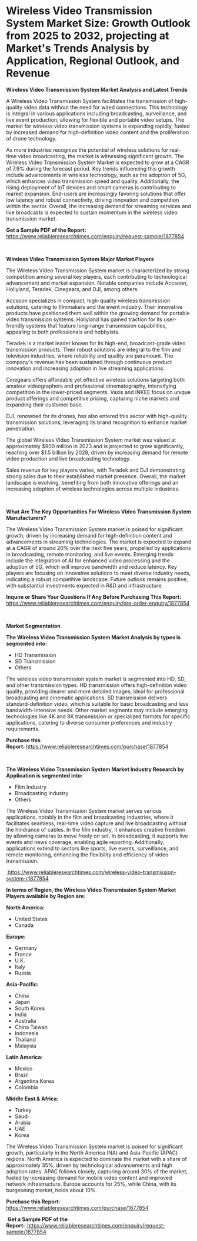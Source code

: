 <p><h1>Wireless Video Transmission System Market Size: Growth Outlook from 2025 to 2032, projecting at Market's Trends Analysis by Application, Regional Outlook, and Revenue</h1></p><p><strong>Wireless Video Transmission System Market Analysis and Latest Trends</strong></p>
<p><p>A Wireless Video Transmission System facilitates the transmission of high-quality video data without the need for wired connections. This technology is integral in various applications including broadcasting, surveillance, and live event production, allowing for flexible and portable video setups. The market for wireless video transmission systems is expanding rapidly, fueled by increased demand for high-definition video content and the proliferation of drone technology.</p><p>As more industries recognize the potential of wireless solutions for real-time video broadcasting, the market is witnessing significant growth. The Wireless Video Transmission System Market is expected to grow at a CAGR of 7.9% during the forecast period. Key trends influencing this growth include advancements in wireless technology, such as the adoption of 5G, which enhances video transmission speed and quality. Additionally, the rising deployment of IoT devices and smart cameras is contributing to market expansion. End-users are increasingly favoring solutions that offer low latency and robust connectivity, driving innovation and competition within the sector. Overall, the increasing demand for streaming services and live broadcasts is expected to sustain momentum in the wireless video transmission market.</p></p>
<p><strong>Get a Sample PDF of the Report:&nbsp;</strong> <a href="https://www.reliableresearchtimes.com/enquiry/request-sample/1877854?utm_campaign=3081&utm_medium=2&utm_source=Github&utm_content=ia&utm_term=15042025&utm_id=wireless-video-transmission-system">https://www.reliableresearchtimes.com/enquiry/request-sample/1877854</a></p>
<p>&nbsp;</p>
<p><strong>Wireless Video Transmission System Major Market Players</strong></p>
<p><p>The Wireless Video Transmission System market is characterized by strong competition among several key players, each contributing to technological advancement and market expansion. Notable companies include Accsoon, Hollyland, Teradek, Cinegears, and DJI, among others.</p><p>Accsoon specializes in compact, high-quality wireless transmission solutions, catering to filmmakers and the event industry. Their innovative products have positioned them well within the growing demand for portable video transmission systems. Hollyland has gained traction for its user-friendly systems that feature long-range transmission capabilities, appealing to both professionals and hobbyists.</p><p>Teradek is a market leader known for its high-end, broadcast-grade video transmission products. Their robust solutions are integral to the film and television industries, where reliability and quality are paramount. The company's revenue has been sustained through continuous product innovation and increasing adoption in live streaming applications.</p><p>Cinegears offers affordable yet effective wireless solutions targeting both amateur videographers and professional cinematography, intensifying competition in the lower-priced segments. Vaxis and INKEE focus on unique product offerings and competitive pricing, capturing niche markets and expanding their customer base.</p><p>DJI, renowned for its drones, has also entered this sector with high-quality transmission solutions, leveraging its brand recognition to enhance market penetration.</p><p>The global Wireless Video Transmission System market was valued at approximately $900 million in 2023 and is projected to grow significantly, reaching over $1.5 billion by 2028, driven by increasing demand for remote video production and live broadcasting technology.</p><p>Sales revenue for key players varies, with Teradek and DJI demonstrating strong sales due to their established market presence. Overall, the market landscape is evolving, benefiting from both innovative offerings and an increasing adoption of wireless technologies across multiple industries.</p></p>
<p>&nbsp;</p>
<p><strong>What Are The Key Opportunities For Wireless Video Transmission System Manufacturers?</strong></p>
<p><p>The Wireless Video Transmission System market is poised for significant growth, driven by increasing demand for high-definition content and advancements in streaming technologies. The market is expected to expand at a CAGR of around 20% over the next five years, propelled by applications in broadcasting, remote monitoring, and live events. Emerging trends include the integration of AI for enhanced video processing and the adoption of 5G, which will improve bandwidth and reduce latency. Key players are focusing on innovative solutions to meet diverse industry needs, indicating a robust competitive landscape. Future outlook remains positive, with substantial investments expected in R&D and infrastructure.</p></p>
<p><strong>Inquire or Share Your Questions If Any Before Purchasing This Report:</strong> <a href="https://www.reliableresearchtimes.com/enquiry/pre-order-enquiry/1877854?utm_campaign=3081&utm_medium=2&utm_source=Github&utm_content=ia&utm_term=15042025&utm_id=wireless-video-transmission-system">https://www.reliableresearchtimes.com/enquiry/pre-order-enquiry/1877854</a></p>
<p>&nbsp;</p>
<p><strong>Market Segmentation</strong></p>
<p><strong>The Wireless Video Transmission System Market Analysis by types is segmented into:</strong></p>
<p><ul><li>HD Transmission</li><li>SD Transmission</li><li>Others</li></ul></p>
<p><p>The wireless video transmission system market is segmented into HD, SD, and other transmission types. HD transmission offers high-definition video quality, providing clearer and more detailed images, ideal for professional broadcasting and cinematic applications. SD transmission delivers standard-definition video, which is suitable for basic broadcasting and less bandwidth-intensive needs. Other market segments may include emerging technologies like 4K and 8K transmission or specialized formats for specific applications, catering to diverse consumer preferences and industry requirements.</p></p>
<p><strong>Purchase this Report:&nbsp;</strong><a href="https://www.reliableresearchtimes.com/purchase/1877854?utm_campaign=3081&utm_medium=2&utm_source=Github&utm_content=ia&utm_term=15042025&utm_id=wireless-video-transmission-system">https://www.reliableresearchtimes.com/purchase/1877854</a></p>
<p>&nbsp;</p>
<p><strong>The Wireless Video Transmission System Market Industry Research by Application is segmented into:</strong></p>
<p><ul><li>Film Industry</li><li>Broadcasting Industry</li><li>Others</li></ul></p>
<p><p>The Wireless Video Transmission System market serves various applications, notably in the film and broadcasting industries, where it facilitates seamless, real-time video capture and live broadcasting without the hindrance of cables. In the film industry, it enhances creative freedom by allowing cameras to move freely on set. In broadcasting, it supports live events and news coverage, enabling agile reporting. Additionally, applications extend to sectors like sports, live events, surveillance, and remote monitoring, enhancing the flexibility and efficiency of video transmission.</p></p>
<p><a href="https://www.reliableresearchtimes.com/wireless-video-transmission-system-r1877854?utm_campaign=3081&utm_medium=2&utm_source=Github&utm_content=ia&utm_term=15042025&utm_id=wireless-video-transmission-system">&nbsp;https://www.reliableresearchtimes.com/wireless-video-transmission-system-r1877854</a></p>
<p><strong>In terms of Region, the Wireless Video Transmission System Market Players available by Region are:</strong></p>
<p>
    <p> <strong> North America: </strong>
        <ul>
            <li>United States</li>
            <li>Canada</li>
        </ul>
        </p> 
    <p> <strong> Europe: </strong>
        <ul>
            <li>Germany</li>
            <li>France</li>
            <li>U.K.</li>
            <li>Italy</li>
            <li>Russia</li>
        </ul>
        </p> 
    <p> <strong> Asia-Pacific: </strong>
        <ul>
            <li>China</li>
            <li>Japan</li>
            <li>South Korea</li>
            <li>India</li>
            <li>Australia</li>
            <li>China Taiwan</li>
            <li>Indonesia</li>
            <li>Thailand</li>
            <li>Malaysia</li>
        </ul>
        </p> 
    <p> <strong> Latin America: </strong>
        <ul>
            <li>Mexico</li>
            <li>Brazil</li>
            <li>Argentina Korea</li>
            <li>Colombia</li>
        </ul>
        </p> 
    <p> <strong> Middle East & Africa: </strong>
        <ul>
            <li>Turkey</li>
            <li>Saudi</li>
            <li>Arabia</li>
            <li>UAE</li>
            <li>Korea</li>
        </ul>
    </p>
    </p>
<p><p>The Wireless Video Transmission System market is poised for significant growth, particularly in the North America (NA) and Asia-Pacific (APAC) regions. North America is expected to dominate the market with a share of approximately 35%, driven by technological advancements and high adoption rates. APAC follows closely, capturing around 30% of the market, fueled by increasing demand for mobile video content and improved network infrastructure. Europe accounts for 25%, while China, with its burgeoning market, holds about 10%.</p></p>
<p><strong>Purchase this Report: </strong><a href="https://www.reliableresearchtimes.com/purchase/1877854?utm_campaign=3081&utm_medium=2&utm_source=Github&utm_content=ia&utm_term=15042025&utm_id=wireless-video-transmission-system">https://www.reliableresearchtimes.com/purchase/1877854</a></p>
<p>&nbsp;<strong>Get a Sample PDF of the Report:&nbsp;&nbsp;</strong><a href="https://www.reliableresearchtimes.com/enquiry/request-sample/1877854?utm_campaign=3081&utm_medium=2&utm_source=Github&utm_content=ia&utm_term=15042025&utm_id=wireless-video-transmission-system">https://www.reliableresearchtimes.com/enquiry/request-sample/1877854</a></p>
<p><strong></strong></p>
<p><p></p><p></p><p></p></p>